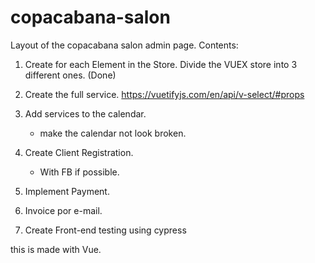 # copacabana-salon

Layout of the copacabana salon admin page.
Contents:

1. Create for each Element in the Store.
   Divide the VUEX store into 3 different ones. (Done)
2. Create the full service.
   https://vuetifyjs.com/en/api/v-select/#props
3. Add services to the calendar.
   - make the calendar not look broken.
4. Create Client Registration.

   - With FB if possible.

5. Implement Payment.
6. Invoice por e-mail.
7. Create Front-end testing using cypress

this is made with Vue.
